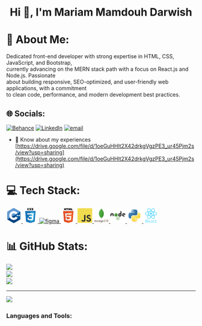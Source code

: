 <h1 align="center">Hi 👋, I'm Mariam Mamdouh Darwish</h1>

# 💫 About Me:
Dedicated front-end developer with strong expertise in HTML, CSS, JavaScript, and Bootstrap, <br>currently advancing on the MERN stack path with a focus on React.js and Node.js. Passionate <br>about building responsive, SEO-optimized, and user-friendly web applications, with a commitment <br>to clean code, performance, and modern development best practices.


## 🌐 Socials:
[![Behance](https://img.shields.io/badge/Behance-1769ff?logo=behance&logoColor=white)](https://behance.net/mariammamdouh25) [![LinkedIn](https://img.shields.io/badge/LinkedIn-%230077B5.svg?logo=linkedin&logoColor=white)](https://linkedin.com/in/mariammamdouh-webdeveloper) [![email](https://img.shields.io/badge/Email-D14836?logo=gmail&logoColor=white)](mailto:mariammamdouh977@gmail.com) 


- 📄 Know about my experiences [https://drive.google.com/file/d/1oeGuHHlt2X42drkgVgzPE3_ur45Pjm2s/view?usp=sharing](https://drive.google.com/file/d/1oeGuHHlt2X42drkgVgzPE3_ur45Pjm2s/view?usp=sharing)

# 💻 Tech Stack:
<p align="left"> <a href="https://www.w3schools.com/cpp/" target="_blank" rel="noreferrer"> <img src="https://raw.githubusercontent.com/devicons/devicon/master/icons/cplusplus/cplusplus-original.svg" alt="cplusplus" width="40" height="40"/> </a> <a href="https://www.w3schools.com/css/" target="_blank" rel="noreferrer"> <img src="https://raw.githubusercontent.com/devicons/devicon/master/icons/css3/css3-original-wordmark.svg" alt="css3" width="40" height="40"/> </a> <a href="https://www.figma.com/" target="_blank" rel="noreferrer"> <img src="https://www.vectorlogo.zone/logos/figma/figma-icon.svg" alt="figma" width="40" height="40"/> </a> <a href="https://www.w3.org/html/" target="_blank" rel="noreferrer"> <img src="https://raw.githubusercontent.com/devicons/devicon/master/icons/html5/html5-original-wordmark.svg" alt="html5" width="40" height="40"/> </a> <a href="https://developer.mozilla.org/en-US/docs/Web/JavaScript" target="_blank" rel="noreferrer"> <img src="https://raw.githubusercontent.com/devicons/devicon/master/icons/javascript/javascript-original.svg" alt="javascript" width="40" height="40"/> </a> <a href="https://www.mongodb.com/" target="_blank" rel="noreferrer"> <img src="https://raw.githubusercontent.com/devicons/devicon/master/icons/mongodb/mongodb-original-wordmark.svg" alt="mongodb" width="40" height="40"/> </a> <a href="https://nodejs.org" target="_blank" rel="noreferrer"> <img src="https://raw.githubusercontent.com/devicons/devicon/master/icons/nodejs/nodejs-original-wordmark.svg" alt="nodejs" width="40" height="40"/> </a> <a href="https://www.python.org" target="_blank" rel="noreferrer"> <img src="https://raw.githubusercontent.com/devicons/devicon/master/icons/python/python-original.svg" alt="python" width="40" height="40"/> </a> <a href="https://reactjs.org/" target="_blank" rel="noreferrer"> <img src="https://raw.githubusercontent.com/devicons/devicon/master/icons/react/react-original-wordmark.svg" alt="react" width="40" height="40"/> </a> </p>

# 📊 GitHub Stats:
![](https://github-readme-stats.vercel.app/api?username=mariammamdouh977&theme=cobalt&hide_border=false&include_all_commits=true&count_private=false)<br/>
![](https://nirzak-streak-stats.vercel.app/?user=mariammamdouh977&theme=cobalt&hide_border=false)<br/>
![](https://github-readme-stats.vercel.app/api/top-langs/?username=mariammamdouh977&theme=cobalt&hide_border=false&include_all_commits=true&count_private=false&layout=compact)

---
[![](https://visitcount.itsvg.in/api?id=mariammamdouh977&icon=0&color=0)](https://visitcount.itsvg.in)



<!-- <p align="left">
<a href="https://linkedin.com/in/mariammamdouh-webdeveloper" target="blank"><img align="center" src="https://raw.githubusercontent.com/rahuldkjain/github-profile-readme-generator/master/src/images/icons/Social/linked-in-alt.svg" alt="mariammamdouh-webdeveloper" height="30" width="40" /></a>
<a href="https://www.behance.net/mariammamdouh25" target="blank"><img align="center" src="https://raw.githubusercontent.com/rahuldkjain/github-profile-readme-generator/master/src/images/icons/Social/behance.svg" alt="mariammamdouh25" height="30" width="40" /></a>
</p> -->

<h3 align="left">Languages and Tools:</h3>


